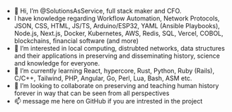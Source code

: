 - 👋 Hi, I’m @SolutionsAsService, full stack maker and CFO. 
- I have knowledge regarding Workflow Automation, Network Protocols, JSON, CSS, HTML, JS/TS, Arduino/ESP32, YAML (Ansible Playbooks), Node.js, Next.js, Docker, Kubernetes, AWS, Redis, SQL, Vercel, COBOL, blockchains, financial software (and more)
- 👀 I’m interested in local computing, distrubted networks, data structures and their applications in preserving and disseminating history, science and knowledge for everyone. 
- 🌱 I’m currently learning React, hypercore, Rust, Python, Ruby (Rails), C/C++, Tailwind, PHP, Angular, Go, Perl, Lua, Bash, ASM etc.
- 💜 I’m looking to collaborate on preserving and teaching human history forever in way that can be seen from all perspectives 
- 📫 message me here on GitHub if you are intrested in the project

<!---
SolutionsAsService/SolutionsAsService is a ✨ special ✨ repository because its `README.md` (this file) appears on your GitHub profile.
You can click the Preview link to take a look at your changes.
--->
